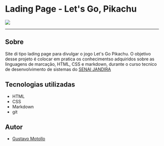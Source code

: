 # Lading Page - Let's Go, Pikachu

![](./screenshot/Captura%20de%20Tela%202024-09-06%20%C3%A0s%2009.20.59.png)

---

## Sobre
Site di tipo lading page para divulgar o jogo Let's Go Pikachu.
O objetivo desse projeto é colocar em pratica os conhecimentso adquiridos sobre as linguagens de marcação, HTML, CSS e markdown, durante o curso tecnico de desenvolvimento de sistemas do [SENAI JANDIRA](https://www.sp.senai.br/)



## Tecnologias utilizadas
- HTML
- CSS
- Markdown
- git


## Autor

- [Gustavo Motollo]()